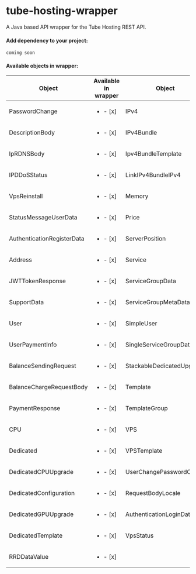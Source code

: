 # tube-hosting-wrapper
A Java based API wrapper for the Tube Hosting REST API.

#### Add dependency to your project:
```
coming soon
```

#### Available objects in wrapper:

| Object        | Available in wrapper | Object        | Available in wrapper | Object        | Available in wrapper |
| --- | --- |  --- | --- | --- | --- |
| PasswordChange | <ul><li>- [x] </li></ul> | IPv4 | <ul><li>- [x] </li></ul> | KvmOs | <ul><li>- [x] </li></ul> |
| DescriptionBody |<ul><li>- [x] </li></ul> | IPv4Bundle | <ul><li>- [x] </li></ul> | SearchResultObject | <ul><li>- [x] </li></ul> |
| IpRDNSBody | <ul><li>- [x] </li></ul> | Ipv4BundleTemplate | <ul><li>- [x] </li></ul> | SecondaryOwner | <ul><li>- [x] </li></ul> |
| IPDDoSStatus | <ul><li>- [x] </li></ul> | LinkIPv4BundleIPv4 | <ul><li>- [x] </li></ul> | CombahtonDDoSAttack | <ul><li>- [x] </li></ul> |
| VpsReinstall | <ul><li>- [x] </li></ul> | Memory | <ul><li>- [x] </li></ul> | ServiceGroupInvite | <ul><li>- [x] </li></ul> |
| StatusMessageUserData | <ul><li>- [x] </li></ul> | Price | <ul><li>- [x] </li></ul> | BalanceChange | <ul><li>- [x] </li></ul> |
| AuthenticationRegisterData |<ul><li>- [x] </li></ul> | ServerPosition | <ul><li>- [x] </li></ul> | Invoice | <ul><li>- [x] </li></ul> |
| Address | <ul><li>- [x] </li></ul> | Service | <ul><li>- [x] </li></ul> | InvoiceItem | <ul><li>- [x] </li></ul> |
| JWTTokenResponse | <ul><li>- [x] </li></ul> | ServiceGroupData | <ul><li>- [x] </li></ul> | Name | <ul><li>- [x] </li></ul> |
| SupportData | <ul><li>- [x] </li></ul> | ServiceGroupMetaData | <ul><li>- [x] </li></ul> | Payment | <ul><li>- [x] </li></ul> |
| User | <ul><li>- [x] </li></ul> | SimpleUser | <ul><li>- [x] </li></ul> | PaymentBundle | <ul><li>- [x] </li></ul> |
| UserPaymentInfo |<ul><li>- [x] </li></ul> | SingleServiceGroupData | <ul><li>- [x] </li></ul> | SearchResultPaymentBundle | <ul><li>- [x] </li></ul> |
| BalanceSendingRequest | <ul><li>- [x] </li></ul> | StackableDedicatedUpgrade | <ul><li>- [x] </li></ul> | SearchResultBalanceChange | <ul><li>- [x] </li></ul> |
| BalanceChargeRequestBody | <ul><li>- [x] </li></ul> | Template | <ul><li>- [x] </li></ul> | CombahtonDDoSIPStatus | <ul><li>- [x] </li></ul> |
| PaymentResponse | <ul><li>- [x] </li></ul> | TemplateGroup | <ul><li>- [x] </li></ul> | DDoSMetric | <ul><li>- [x] </li></ul> |
| CPU | <ul><li>- [x] </li></ul> | VPS | <ul><li>- [x] </li></ul> | DDoSAttack | <ul><li>- [x] </li></ul> |
| Dedicated |<ul><li>- [x] </li></ul> | VPSTemplate | <ul><li>- [x] </li></ul> | DDoSSample | <ul><li> </li></ul> |
| DedicatedCPUUpgrade | <ul><li>- [x] </li></ul> | UserChangePasswordObject | <ul><li>- [x] </li></ul> | BandwidthResponse | <ul><li> </li></ul> |
| DedicatedConfiguration | <ul><li>- [x] </li></ul> | RequestBodyLocale | <ul><li>- [x] </li></ul> | DedicatedStatisticsResult | <ul><li> </li></ul> |
| DedicatedGPUUpgrade | <ul><li>- [x] </li></ul> | AuthenticationLoginData | <ul><li>- [x] </li></ul> | GPU | <ul><li> </li></ul> |
| DedicatedTemplate | <ul><li>- [x] </li></ul> | VpsStatus | <ul><li>- [x] </li></ul> | Disk | <ul><li> </li></ul> |
| RRDDataValue |<ul><li>- [x] </li></ul> | 



